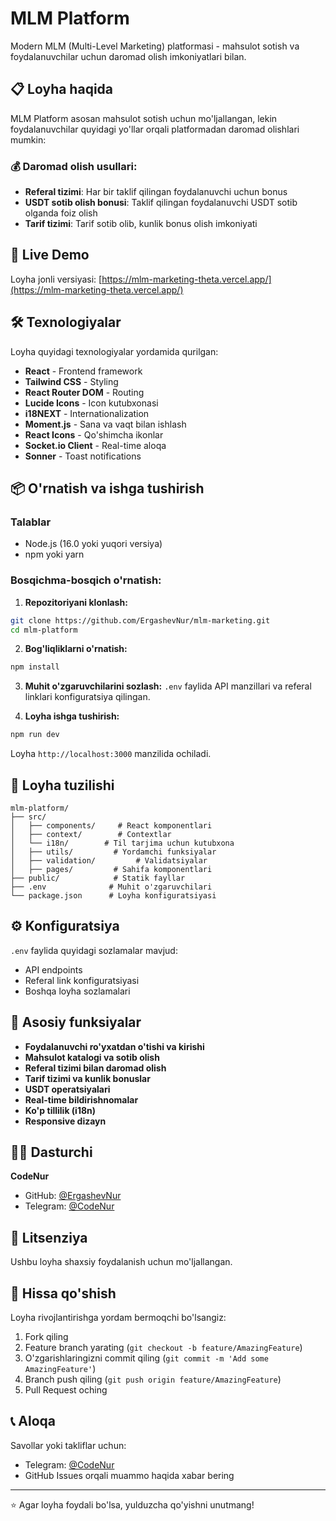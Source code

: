 # MLM Platform

Modern MLM (Multi-Level Marketing) platformasi - mahsulot sotish va foydalanuvchilar uchun daromad olish imkoniyatlari bilan.

## 📋 Loyha haqida

MLM Platform asosan mahsulot sotish uchun mo'ljallangan, lekin foydalanuvchilar quyidagi yo'llar orqali platformadan daromad olishlari mumkin:

### 💰 Daromad olish usullari:

- **Referal tizimi**: Har bir taklif qilingan foydalanuvchi uchun bonus
- **USDT sotib olish bonusi**: Taklif qilingan foydalanuvchi USDT sotib olganda foiz olish
- **Tarif tizimi**: Tarif sotib olib, kunlik bonus olish imkoniyati

## 🚀 Live Demo

Loyha jonli versiyasi: [https://mlm-marketing-theta.vercel.app/](https://mlm-marketing-theta.vercel.app/)

## 🛠 Texnologiyalar

Loyha quyidagi texnologiyalar yordamida qurilgan:

- **React** - Frontend framework
- **Tailwind CSS** - Styling
- **React Router DOM** - Routing
- **Lucide Icons** - Icon kutubxonasi
- **i18NEXT** - Internationalization
- **Moment.js** - Sana va vaqt bilan ishlash
- **React Icons** - Qo'shimcha ikonlar
- **Socket.io Client** - Real-time aloqa
- **Sonner** - Toast notifications

## 📦 O'rnatish va ishga tushirish

### Talablar

- Node.js (16.0 yoki yuqori versiya)
- npm yoki yarn

### Bosqichma-bosqich o'rnatish:

1. **Repozitoriyani klonlash:**

```bash
git clone https://github.com/ErgashevNur/mlm-marketing.git
cd mlm-platform
```

2. **Bog'liqliklarni o'rnatish:**

```bash
npm install
```

3. **Muhit o'zgaruvchilarini sozlash:**
   `.env` faylida API manzillari va referal linklari konfiguratsiya qilingan.

4. **Loyha ishga tushirish:**

```bash
npm run dev
```

Loyha `http://localhost:3000` manzilida ochiladi.

## 📁 Loyha tuzilishi

```
mlm-platform/
├── src/
│   ├── components/     # React komponentlari
│   ├── context/        # Contextlar
│   └── i18n/        # Til tarjima uchun kutubxona
│   ├── utils/         # Yordamchi funksiyalar
│   ├── validation/         # Validatsiyalar
│   ├── pages/         # Sahifa komponentlari
├── public/            # Statik fayllar
├── .env              # Muhit o'zgaruvchilari
└── package.json      # Loyha konfiguratsiyasi
```

## ⚙️ Konfiguratsiya

`.env` faylida quyidagi sozlamalar mavjud:

- API endpoints
- Referal link konfiguratsiyasi
- Boshqa loyha sozlamalari

## 🌟 Asosiy funksiyalar

- **Foydalanuvchi ro'yxatdan o'tishi va kirishi**
- **Mahsulot katalogi va sotib olish**
- **Referal tizimi bilan daromad olish**
- **Tarif tizimi va kunlik bonuslar**
- **USDT operatsiyalari**
- **Real-time bildirishnomalar**
- **Ko'p tillilik (i18n)**
- **Responsive dizayn**

## 👨‍💻 Dasturchi

**CodeNur**

- GitHub: [@ErgashevNur](https://github.com/ErgashevNur)
- Telegram: [@CodeNur](https://t.me/CodeNur)

## 📄 Litsenziya

Ushbu loyha shaxsiy foydalanish uchun mo'ljallangan.

## 🤝 Hissa qo'shish

Loyha rivojlantirishga yordam bermoqchi bo'lsangiz:

1. Fork qiling
2. Feature branch yarating (`git checkout -b feature/AmazingFeature`)
3. O'zgarishlaringizni commit qiling (`git commit -m 'Add some AmazingFeature'`)
4. Branch push qiling (`git push origin feature/AmazingFeature`)
5. Pull Request oching

## 📞 Aloqa

Savollar yoki takliflar uchun:

- Telegram: [@CodeNur](https://t.me/CodeNur)
- GitHub Issues orqali muammo haqida xabar bering

---

⭐ Agar loyha foydali bo'lsa, yulduzcha qo'yishni unutmang!
